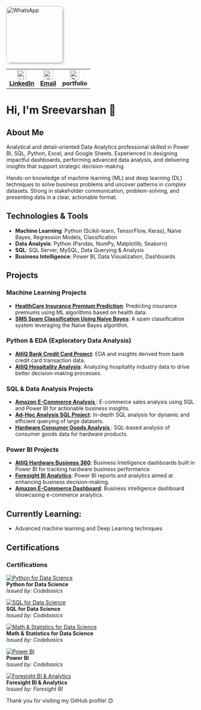 <a href="https://wa.me/your-whatsapp-number">
  <img src="https://github.com/user-attachments/assets/198cb09b-595b-4e9c-98c5-e6265434c392" 
       alt="WhatsApp" 
       title="Click to chat on WhatsApp" 
       width="150" 
       style="border-radius: 10px; box-shadow: 2px 2px 5px rgba(0,0,0,0.3);" />
</a>



<table>
  <tr>
    <td align="center">
      <a href="https://www.linkedin.com/in/sreevarshan/" target="_blank">
        <img src="https://github.com/user-attachments/assets/39275837-813c-449f-8e57-b07d4d960102" alt="LinkedIn" width="25" /><br/>
        <strong>LinkedIn</strong>
      </a>
    </td>
    <td align="center">
      <a href="https://mail.google.com/mail/?view=cm&fs=1&to=itssreevarshan@gmail.com" target="_blank">
        <img src="https://github.com/user-attachments/assets/4dbcff72-493f-4f53-8455-bb5f92aedbbb" alt="Gmail" width="25" /><br/>
        <strong>Email</strong>
      </a>
    </td>
    <td align="center">
      <img src="https://github.com/user-attachments/assets/6514f697-6177-4d20-bbb0-f423c5a8059a" alt="Profile" width="25" /><br/>
      <strong>portfolio</strong>
    </td>
  </tr>
</table>

<p align="center">
  <h1>Hi, I'm Sreevarshan 👋</h1>
</p>

## About Me

Analytical and detail-oriented Data Analytics professional skilled in Power BI, SQL, Python, Excel, and Google Sheets. Experienced in designing impactful dashboards, performing advanced data analysis, and delivering insights that support strategic decision-making.

Hands-on knowledge of machine learning (ML) and deep learning (DL) techniques to solve business problems and uncover patterns in complex datasets. Strong in stakeholder communication, problem-solving, and presenting data in a clear, actionable format.


## Technologies & Tools
- **Machine Learning**: Python (Scikit-learn, TensorFlow, Keras), Naive Bayes, Regression Models, Classification
- **Data Analysis**: Python (Pandas, NumPy, Matplotlib, Seaborn)
- **SQL**: SQL Server, MySQL, Data Querying & Analysis
- **Business Intelligence**: Power BI, Data Visualization, Dashboards

## Projects

### Machine Learning Projects
- **[HealthCare Insurance Premium Prediction](https://github.com/Sreevarshan-fin/HealthCare-Insurance-Premium-Prediction)**: Predicting insurance premiums using ML algorithms based on health data.
- **[SMS Spam Classification Using Naive Bayes](https://github.com/Sreevarshan-fin/SMS-Spam-Classification-Using-Naive-Bayes)**: A spam classification system leveraging the Naive Bayes algorithm.

### Python & EDA (Exploratory Data Analysis)
- **[AtliQ Bank Credit Card Project](https://github.com/Sreevarshan-fin/AtliQ-Bank--Credit-Card-Project)**: EDA and insights derived from bank credit card transaction data.
- **[AtliQ Hospitality Analysis](https://github.com/Sreevarshan-fin/AtliQ-Hospitality-Analysis)**: Analyzing hospitality industry data to drive better decision-making processes.

### SQL & Data Analysis Projects
- **[Amazon E-Commerce Analysis ](https://github.com/Sreevarshan-fin/SQL-Project---Amazon-E-Commerce)**: E-commerce sales analysis using SQL and Power BI for actionable business insights.
- **[Ad-Hoc Analysis SQL Project](https://github.com/Sreevarshan-fin/SQL-Project-Ad-Hoc-Analysis)**: In-depth SQL analysis for dynamic and efficient querying of large datasets.
- **[Hardware Consumer Goods Analysis ](https://github.com/Sreevarshan-fin/AtliQ-Hardware-Consumer-Goods-Analysis-FY2020-2021-)**: SQL-based analysis of consumer goods data for hardware products.

### Power BI Projects
- **[AtliQ Hardware Business 360](https://github.com/Sreevarshan-fin/AtliQ-Hardware-Business-360)**: Business Intelligence dashboards built in Power BI for tracking hardware business performance.
- **[Foresight BI Analytics](https://github.com/Sreevarshan-fin/Foresight-BI-Analytics)**: Power BI reports and analytics aimed at enhancing business decision-making.
- **[Amazon E-Commerce Dashboard](https://app.powerbi.com/view?r=eyJrIjoiODNjNjllNmUtOTg3My00NDU4LWFjOGMtNjQ1NmVjZGI3MWNmIiwidCI6ImM2ZTU0OWIzLTVmNDUtNDAzMi1hYWU5LWQ0MjQ0ZGM1YjJjNCJ9)**: Business intelligence dashboard showcasing e-commerce analytics.

## Currently Learning:
- Advanced machine learning and Deep Learning techniques

## Certifications
### **Certifications**  

[![Python for Data Science](https://img.icons8.com/color/48/000000/python.png)](https://codebasics.io/certificate/CB-48-495191)  
**Python for Data Science**  
*Issued by: Codebasics*  

[![SQL for Data Science](https://img.icons8.com/ios-filled/50/000000/sql.png)](https://codebasics.io/certificate/CB-50-495191)  
**SQL for Data Science**  
*Issued by: Codebasics*  

[![Math & Statistics for Data Science](https://img.icons8.com/ios/50/000000/math.png)](https://codebasics.io/certificate/CB-63-495191)  
**Math & Statistics for Data Science**  
*Issued by: Codebasics*  

[![Power BI](https://img.icons8.com/color/48/000000/power-bi.png)](https://codebasics.io/certificate/CB-49-495191)  
**Power BI**  
*Issued by: Codebasics*  

[![Foresight BI & Analytics](https://raw.githubusercontent.com/your-username/your-repo/main/assets/foresight-bi-logo.png)](https://training.foresightbi.com.ng/certificates/rihluvmyez)  
**Foresight BI & Analytics**  
*Issued by: Foresight BI*  








Thank you for visiting my GitHub profile! 😊
